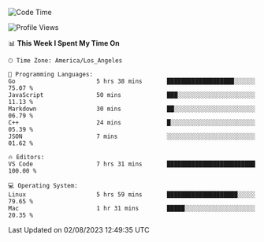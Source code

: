 <!--START_SECTION:waka-->
![Code Time](http://img.shields.io/badge/Code%20Time-497%20hrs%2033%20mins-blue)

![Profile Views](http://img.shields.io/badge/Profile%20Views-0-blue)

📊 **This Week I Spent My Time On** 

```text
🕑︎ Time Zone: America/Los_Angeles

💬 Programming Languages: 
Go                       5 hrs 38 mins       ███████████████████░░░░░░   75.07 % 
JavaScript               50 mins             ███░░░░░░░░░░░░░░░░░░░░░░   11.13 % 
Markdown                 30 mins             ██░░░░░░░░░░░░░░░░░░░░░░░   06.79 % 
C++                      24 mins             █░░░░░░░░░░░░░░░░░░░░░░░░   05.39 % 
JSON                     7 mins              ░░░░░░░░░░░░░░░░░░░░░░░░░   01.62 % 

🔥 Editors: 
VS Code                  7 hrs 31 mins       █████████████████████████   100.00 % 

💻 Operating System: 
Linux                    5 hrs 59 mins       ████████████████████░░░░░   79.65 % 
Mac                      1 hr 31 mins        █████░░░░░░░░░░░░░░░░░░░░   20.35 % 
```


 Last Updated on 02/08/2023 12:49:35 UTC
<!--END_SECTION:waka-->
